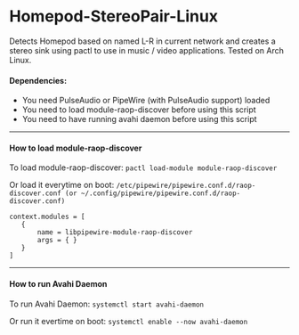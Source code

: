 # Homepod-StereoPair-Linux
Detects Homepod based on named L-R in current network and creates a stereo sink using pactl to use in music / video applications. Tested on Arch Linux.

#### Dependencies:
- You need PulseAudio or PipeWire (with PulseAudio support) loaded
- You need to load module-raop-discover before using this script
- You need to have running avahi daemon before using this script
---
#### How to load module-raop-discover
To load module-raop-discover:
```pactl load-module module-raop-discover```

Or load it everytime on boot:
```/etc/pipewire/pipewire.conf.d/raop-discover.conf (or ~/.config/pipewire/pipewire.conf.d/raop-discover.conf)```
```
context.modules = [
   {
       name = libpipewire-module-raop-discover
       args = { }
   }
]
```
---
#### How to run Avahi Daemon
To run Avahi Daemon:
```systemctl start avahi-daemon```

Or run it evertime on boot:
```systemctl enable --now avahi-daemon```
